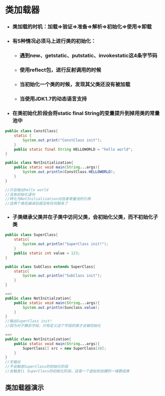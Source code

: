 # 类加载器

* ### 类加载的时机：加载=&gt;验证=&gt;准备=&gt;解析=&gt;初始化=&gt;使用=&gt;卸载
* ### 有5种情况必须马上进行类的初始化：

  * ### 遇到new、getstatic、putstatic、invokestatic这4条字节码
  * ### 使用reflect包，进行反射调用的时候
  * ### 当初始化一个类的时候，发现其父类还没有被加载
  * ### 当使用JDK1.7的动态语言支持
* ### 在类初始化阶段会将static final String的变量提升到掉用类的常量池中

```java
public class ConstClass{
    static {
        System.out.print("ConstClass init");
    }
    public static final String HELLOWORLD = "hello world";
}

public class NotInitialization{
    public static void main(String...args){
        System.out.println(ConstClass.HELLOWORLD);
    }
}

//只会输出hello world
//没有初始化语句
//转化为NotInitialization对自身常量池的引用
//这两个类在编译后就没有任何联系了
```

* ### 子类继承父类并在子类中访问父类，会初始化父类，而不初始化子类

```java
public class SuperClass{
    static{
        System.out.println("SuperClass init!");
    }
    public static int value = 123;
}

public class SubClass extends SuperClass{
    static{
        System.out.println("SubClass init");
    }
}

==>
public class NotInitialzation{
    public static void main(String...args){
        System.out.println(Sunclass.value);
    }
}
//输出SuperClass init!
//因为对于静态字段，只有定义这个字段的类才会被初始化

==>
public class NotInitialzation{
    public static void main(String...args){
        SuperClass[] src = new SuperClass[10];
    }
}
//无输出
//不会触发SuperClass的初始化阶段
//会触发[L SuperClass的初始化阶段，这是一个虚拟机创建的一维数组类
```

## 

## 类加载器演示





